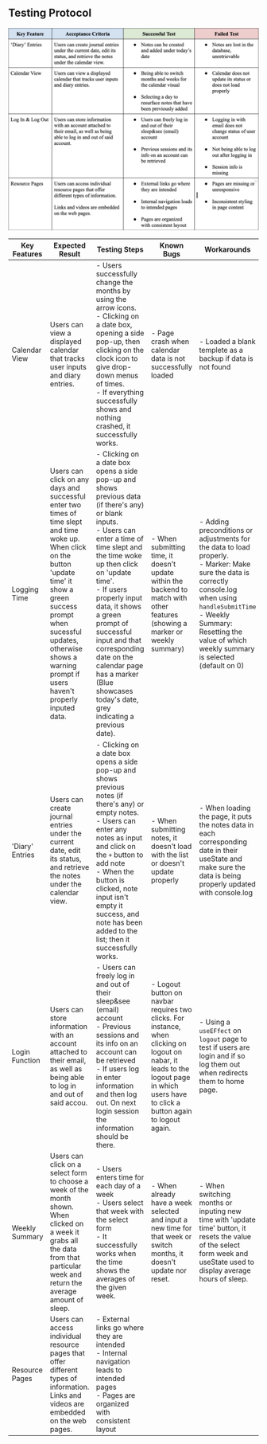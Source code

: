 ## Testing Protocol
![February 15th testing protocol table](https://github.com/UW-INFO442-WI23/christmas/blob/main/src/img/testing-protocol.png?raw=true)

| Key Features 	| Expected Result 	| Testing Steps 	| Known Bugs 	| Workarounds 	|
|---	|---	|---	|---	|---	|
| Calendar View 	| Users can view a displayed calendar that tracks user inputs and diary entries.  	| - Users successfully change the months by using the arrow icons.<br>- Clicking on a date box, opening a side pop-up, then clicking on the clock icon to give drop-down menus of times.<br>- If everything successfully shows and nothing crashed, it successfully works. 	| - Page crash when calendar data is not successfully loaded 	| - Loaded a blank templete as a backup if data is not found 	|
| Logging Time 	| Users can click on any days and successful enter two times of time slept and time woke up. <br>When click on the button 'update time' it show a green success prompt when sucessful updates, otherwise shows a warning prompt if users haven't properly inputed data. 	| - Clicking on a date box opens a side pop-up and shows previous data (if there's any) or blank inputs.<br>- Users can enter a time of time slept and the time woke up then click on 'update time'.<br>- If users properly input data, it shows a green prompt of successful input and that corresponding date on the calendar page has a marker (Blue showcases today's date, grey indicating a previous date). 	| - When submitting time, it doesn't update within the backend to match with other features (showing a marker or weekly summary) 	| - Adding preconditions or adjustments for the data to load properly.<br>- Marker: Make sure the data is correctly console.log when using `handleSubmitTime`<br>- Weekly Summary: Resetting the value of which weekly summary is selected (default on 0) 	|
| 'Diary' Entries 	| Users can create journal entries under the current date, edit its status, and retrieve the notes under the calendar view. 	| - Clicking on a date box opens a side pop-up and shows previous notes (if there's any) or empty notes.<br>- Users can enter any notes as input and click on the `+` button to add note<br>- When the button is clicked, note input isn't empty it success, and note has been added to the list; then it successfully works. 	| - When submitting notes, it doesn't load with the list or doesn't update properly  	| - When loading the page, it puts the notes data in each corresponding date in their useState and make sure the data is being properly updated with console.log  	|
| Login Function 	| Users can store information with an account attached to their email, as well as being able to log in and out of said accou. 	| - Users can freely log in and out of their sleep&see (email) account <br>- Previous sessions and its info on an account can be retrieved<br>- If users log in enter information and then log out. On next login session the information should be there. 	| - Logout button on navbar requires two clicks. For instance, when clicking on logout on nabar, it leads to the logout page in which users have to click a button again to logout again. 	| - Using a `useEFfect` on `logout` page to test if users are login and if so log them out when redirects them to home page. 	|
| Weekly Summary 	| Users can click on a select form to choose a week of the month shown. When clicked on a week it grabs all the data from that particular week and return the average amount of sleep. 	| - Users enters time for each day of a week<br>- Users select that week with the select form<br>- It successfully works when the time shows the averages of the given week. 	| - When already have a week selected and input a new time for that week or switch months, it doesn't update nor reset. 	| - When switching months or inputing new time with 'update time' button, it resets the value of the select form week and useState used to display average hours of sleep. 	|
| Resource Pages 	| Users can access individual resource pages that offer different types of information. Links and videos are embedded on the web pages. 	| - External links go where they are intended<br>- Internal navigation leads to intended pages<br>- Pages are organized with consistent layout 	|  	|  	|
